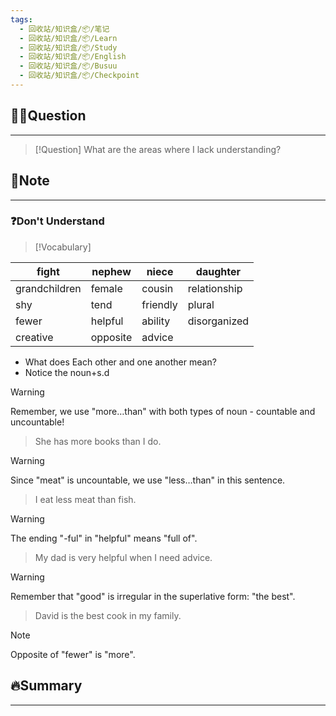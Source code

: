 ```yaml
---
tags:
  - 回收站/知识盒/📦/笔记
  - 回收站/知识盒/📦/Learn
  - 回收站/知识盒/📦/Study
  - 回收站/知识盒/📦/English
  - 回收站/知识盒/📦/Busuu
  - 回收站/知识盒/📦/Checkpoint
---
```


## 🙋‍♀️Question

---

> [!Question] What are the areas where I lack understanding?

## 📝Note

---

### ❓Don't Understand

> [!Vocabulary]

| fight | nephew | niece | daughter |
| ---- | ---- | ---- | ---- |
| grandchildren | female | cousin | relationship |
| shy | tend | friendly | plural |
| fewer | helpful | ability | disorganized |
| creative | opposite | advice |  |

- What does Each other and one another mean?
- Notice the noun+s.d

> [!warning]
> Remember, we use "more…than" with both types of noun - countable and uncountable!
>
> > She has more books than I do.

> [!warning]
> Since "meat" is uncountable, we use "less…than" in this sentence.
>
> > I eat less meat than fish.

> [!warning]
> The ending "-ful" in "helpful" means "full of".
>
> > My dad is very helpful when I need advice.

> [!warning]
> Remember that "good" is irregular in the superlative form: "the best".
>
> > David is the best cook in my family.

> [!Note]
> Opposite of "fewer" is "more".

## 🔥Summary

---
